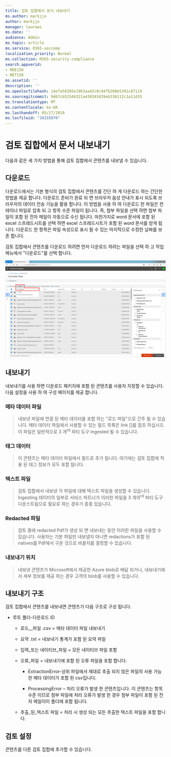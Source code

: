```yaml
---
title: 검토 집합에서 문서 내보내기
ms.author: markjjo
author: markjjo
manager: laurawi
ms.date: ''
audience: Admin
ms.topic: article
ms.service: O365-seccomp
localization_priority: Normal
ms.collection: M365-security-compliance
search.appverid:
- MOE150
- MET150
ms.assetid: ''
description: ''
ms.openlocfilehash: 14efa58305e1963aa43c0c94fb208e5391c87119
ms.sourcegitcommit: 9d67cb52544321a430343d39eb336112c1a11d35
ms.translationtype: MT
ms.contentlocale: ko-KR
ms.lasthandoff: 05/17/2019
ms.locfileid: "34155070"
---
```

# <a name="export-documents-from-a-review-set"></a>검토 집합에서 문서 내보내기

다음과 같은 세 가지 방법을 통해 검토 집합에서 콘텐츠를 내보낼 수 있습니다.

## <a name="download"></a>다운로드

다운로드에서는 기본 형식의 검토 집합에서 콘텐츠를 간단 하 게 다운로드 하는 간단한 방법을 제공 합니다. 다운로드 준비가 완료 되 면 브라우저 음성 안내가 표시 되도록 브라우저의 데이터 전송 기능을 활용 합니다. 이 방법을 사용 하 여 다운로드 한 파일은 컨테이너 파일로 압축 되 고 항목 수준 파일이 됩니다. 즉, 첨부 파일을 선택 하면 첨부 파일이 포함 된 전자 메일이 자동으로 수신 됩니다. 마찬가지로 word 문서에 포함 된 excel 스프레드시트를 선택 하면 excel 스프레드시트가 포함 된 word 문서를 받게 됩니다. 다운로드 한 항목은 파일 속성으로 표시 될 수 있는 마지막으로 수정한 날짜를 보존 합니다.

검토 집합에서 콘텐츠를 다운로드 하려면 먼저 다운로드 하려는 파일을 선택 하 고 작업 메뉴에서 "다운로드"를 선택 합니다.

![자동으로 생성 되는 컴퓨터 설명 스크린샷](../media/eDiscoDownload.png)

## <a name="export"></a>내보내기

내보내기를 사용 하면 다운로드 패키지에 포함 된 콘텐츠를 사용자 지정할 수 있습니다. 다음 설정을 사용 하 여 구성 페이지를 제공 합니다.

### <a name="metadata-file"></a>메타 데이터 파일

> 내보낸 파일에 연결 된 메타 데이터를 포함 하는 "로드 파일"으로 간주 될 수 있습니다. 메타 데이터 파일에서 사용할 수 있는 필드 목록은 link \[\]를 참조 하십시오. 이 파일은 일반적으로 3 개<sup>rd</sup> 파티 도구 ingested 될 수 있습니다.

### <a name="tag-data"></a>태그 데이터

> 이 콘텐츠는 메타 데이터 파일에서 필드로 추가 됩니다. 여기에는 검토 집합에 적용 된 태그 정보가 모두 포함 됩니다.

### <a name="text-files"></a>텍스트 파일

> 검토 집합에서 내보낸 각 파일에 대해 텍스트 파일을 생성할 수 있습니다. Ingesting 데이터의 일부로 서비스 파트너가 이러한 파일을 3 개의<sup>rd</sup> 파티 도구 다운스트림으로 필요로 하는 경우가 종종 있습니다.

### <a name="redacted-files"></a>Redacted 파일

> 검토 중에 redacted Pdf가 생성 되 면 내보내는 동안 이러한 파일을 사용할 수 있습니다. 사용자는 기본 파일만 내보낼지 아니면 redactions가 포함 된 natives를 Pdf에서 구운 것으로 바꿀지를 결정할 수 있습니다.

### <a name="export-location"></a>내보내기 위치

> 내보낸 콘텐츠가 Microsoft에서 제공한 Azure blob로 배달 되거나, 내보내기에서 세부 정보를 제공 하는 경우 고객의 blob를 사용할 수 있습니다.

## <a name="export-structure"></a>내보내기 구조

검토 집합에서 콘텐츠를 내보내면 콘텐츠가 다음 구조로 구성 됩니다.

  - 루트 폴더-다운로드 ID
    
      - 로드\_\_파일 .csv = 메타 데이터 파일 내보내기
    
      - 요약 .txt = 내보내기 통계가 포함 된 요약 파일
    
      - 입력\_또는 네이티브\_파일 = 모든 네이티브 파일 포함
    
      - 오류\_파일 = 내보내기에 포함 된 오류 파일을 포함 합니다.
        
          - ExtractionError-상위 파일에서 제대로 추출 되지 않은 파일의 사용 가능한 메타 데이터가 포함 된 csv입니다.
        
          - ProcessingError – 처리 오류가 발생 한 콘텐츠입니다. 이 콘텐츠는 항목 수준 이므로 첨부 파일에 처리 오류가 발생 한 경우 첨부 파일이 포함 된 전자 메일이이 폴더에 포함 됩니다.
    
      - 추출\_된\_텍스트 파일 = 처리 시 생성 되는 모든 추출한 텍스트 파일을 포함 합니다.

## <a name="review-set"></a>검토 설정

콘텐츠를 다른 검토 집합에 추가할 수 있습니다.
